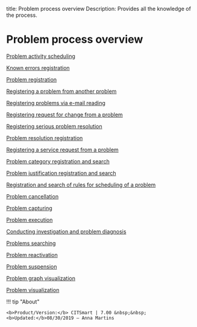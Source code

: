 title: Problem process overview
Description: Provides all the knowledge of the process. 
# Problem process overview

[Problem activity scheduling](/en-us/citsmart-platform-7/processes/problem/schedule-activity.html)

[Known errors registration](/en-us/citsmart-platform-7/processes/problem/known-error.html)

[Problem registration](/en-us/citsmart-platform-7/processes/problem/register-problem.html)

[Registering a problem from another problem](/en-us/citsmart-platform-7/processes/problem/another-problem.html)

[Registering problems via e-mail reading](/en-us/citsmart-platform-7/processes/problem/email-reading.html)

[Registering request for change from a problem](/en-us/citsmart-platform-7/processes/problem/change-from-problem.html)

[Registering serious problem resolution](/en-us/citsmart-platform-7/processes/problem/resolution-master.html)

[Problem resolution registration](/en-us/citsmart-platform-7/processes/problem/resolution.html)

[Registering a service request from a problem](/en-us/citsmart-platform-7/processes/problem/ticket-from-problem.html)

[Problem category registration and search](/en-us/citsmart-platform-7/processes/problem/category.html)

[Problem justification registration and search](/en-us/citsmart-platform-7/processes/problem/justification.html)

[Registration and search of rules for scheduling of a problem](/en-us/citsmart-platform-7/processes/problem/escalation-rule.html)

[Problem cancellation](/en-us/citsmart-platform-7/processes/problem/cancellation.html)

[Problem capturing](/en-us/citsmart-platform-7/processes/problem/capture.html)

[Problem execution](/en-us/citsmart-platform-7/processes/problem/execution.html)

[Conducting investigation and problem diagnosis](/en-us/citsmart-platform-7/processes/problem/investigation.html)

[Problems searching](/en-us/citsmart-platform-7/processes/problem/search.html)

[Problem reactivation](/en-us/citsmart-platform-7/processes/problem/reactivation.html)

[Problem suspension](/en-us/citsmart-platform-7/processes/problem/suspension.html)

[Problem graph visualization](/en-us/citsmart-platform-7/processes/problem/chart-view.html)

[Problem visualization](/en-us/citsmart-platform-7/processes/problem/visualization.html)

!!! tip "About"

    <b>Product/Version:</b> CITSmart | 7.00 &nbsp;&nbsp;
    <b>Updated:</b>08/30/2019 – Anna Martins

